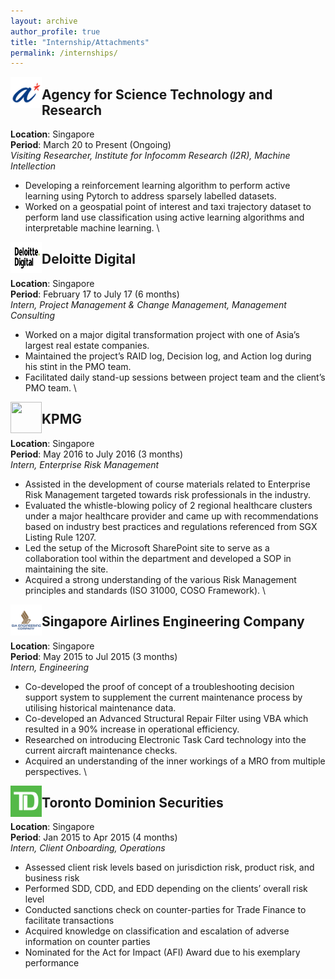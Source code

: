 ```yaml
---
layout: archive
author_profile: true
title: "Internship/Attachments"
permalink: /internships/
---
```


<img src="/assets/images/astar.png"
  width="50"
  height="50"
  style="float:left;">
## Agency for Science Technology and Research
**Location**: Singapore\
**Period**: March 20 to Present (Ongoing)\
*Visiting Researcher, Institute for Infocomm Research (I2R), Machine Intellection*
* Developing a reinforcement learning algorithm to perform active learning using Pytorch to address sparsely labelled datasets.
* Worked on a geospatial point of interest and taxi trajectory dataset to perform land use classification using active learning algorithms and interpretable machine learning.
\

<img src="/assets/images/deloitte.png"
  width="50"
  height="50"
  style="float:left;">
## Deloitte Digital
**Location**: Singapore\
**Period**: February 17 to July 17 (6 months)\
*Intern, Project Management & Change Management, Management Consulting*
* Worked on a major digital transformation project with one of Asia’s largest real estate companies.
* Maintained the project’s RAID log, Decision log, and Action log during his stint in the PMO team.
* Facilitated daily stand-up sessions between project team and the client’s PMO team.
\

<img src="/assets/images/kpmg.png"
  width="50"
  height="50"
  style="float:left;">
## KPMG
**Location**: Singapore\
**Period**: May 2016 to July 2016 (3 months)\
*Intern, Enterprise Risk Management*
* Assisted in the development of course materials related to Enterprise Risk Management targeted towards risk professionals in the industry.
* Evaluated the whistle-blowing policy of 2 regional healthcare clusters under a major healthcare provider and came up with recommendations based on industry best practices and regulations referenced from SGX Listing Rule 1207.
* Led the setup of the Microsoft SharePoint site to serve as a collaboration tool within the department and developed a SOP in maintaining the site.
* Acquired a strong understanding of the various Risk Management principles and standards (ISO 31000, COSO Framework). 
\

<img src="/assets/images/siaec.png"
  width="50"
  height="50"
  style="float:left;">
## Singapore Airlines Engineering Company
**Location**: Singapore\
**Period**: May 2015 to Jul 2015 (3 months)\
*Intern, Engineering*
* Co-developed the proof of concept of a troubleshooting decision support system to supplement the current maintenance process by utilising historical maintenance data.
* Co-developed an Advanced Structural Repair Filter using VBA which resulted in a 90% increase in operational efficiency.
* Researched on introducing Electronic Task Card technology into the current aircraft maintenance checks.
* Acquired an understanding of the inner workings of a MRO from multiple perspectives.
\

<img src="/assets/images/td.png"
  width="50"
  height="50"
  style="float:left;">
## Toronto Dominion Securities
**Location**: Singapore\
**Period**: Jan 2015 to Apr 2015 (4 months)\
*Intern, Client Onboarding, Operations*
* Assessed client risk levels based on jurisdiction risk, product risk, and business risk
* Performed SDD, CDD, and EDD depending on the clients’ overall risk level
* Conducted sanctions check on counter-parties for Trade Finance to facilitate transactions
* Acquired knowledge on classification and escalation of adverse information on counter parties
* Nominated for the Act for Impact (AFI) Award due to his exemplary performance
